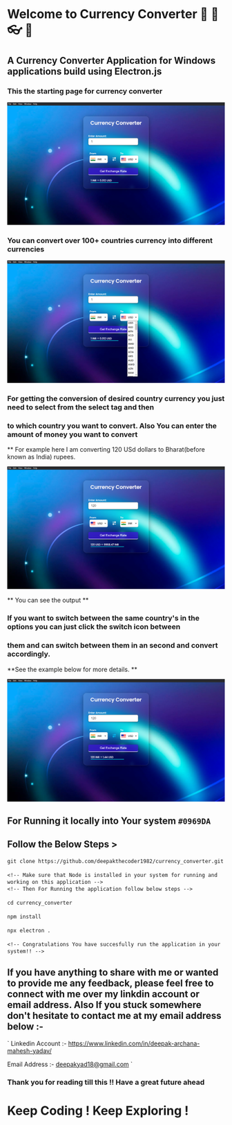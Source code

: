 # Welcome to Currency Converter 💱 💸 👓 🚀

## A Currency Converter Application for Windows applications build using Electron.js

### This the starting page for currency converter 

![Alt text](image.png)


### You can convert over 100+ countries currency into different currencies 

![Alt text](image-1.png)

### For getting the conversion of desired country currency you just need to select from the select tag and then 
### to which country you want to convert. Also You can enter the amount of money you want to convert 
** For example here I am converting 120 USd dollars to Bharat(before known as India) rupees.

![Alt text](image-2.png)

** You can see the output **

### If you want to switch between the same country's in the options you can just click the switch icon between 
### them and can switch between them in an second and convert accordingly. 
**See the example below for more details. **

![Alt text](image-3.png)


## For Running it locally into Your system `#0969DA` 
## Follow the Below Steps >
```
git clone https://github.com/deepakthecoder1982/currency_converter.git

<!-- Make sure that Node is installed in your system for running and working on this application -->
<!-- Then For Running the application follow below steps -->

cd currency_converter

npm install 

npx electron .

<!-- Congratulations You have succesfully run the application in your system!! -->
```

## If you have anything to share with me or wanted to provide me any feedback, please feel free to connect with me over my linkdin account or email address. Also If you stuck somewhere don't hesitate to contact me at my email address below :- 
`
Linkedin Account :- https://www.linkedin.com/in/deepak-archana-mahesh-yadav/

Email Address :- deepakyad18@gmail.com 
`

### Thank you for reading till this !! Have a great future ahead 

# Keep Coding ! Keep Exploring !
